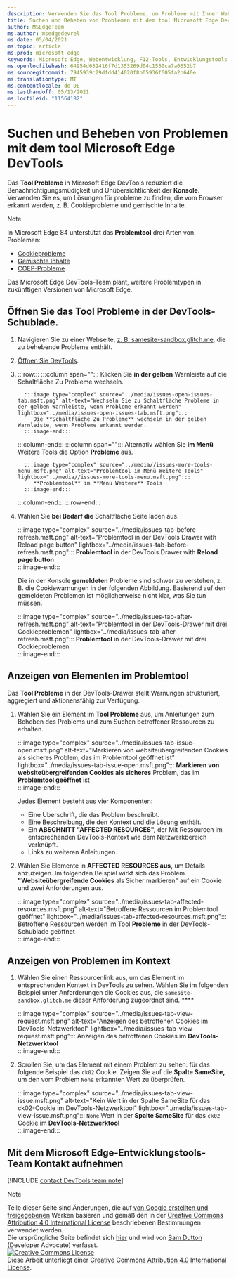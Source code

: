 ```yaml
---
description: Verwenden Sie das Tool Probleme, um Probleme mit Ihrer Website zu finden und zu beheben.
title: Suchen und Beheben von Problemen mit dem tool Microsoft Edge DevTools
author: MSEdgeTeam
ms.author: msedgedevrel
ms.date: 05/04/2021
ms.topic: article
ms.prod: microsoft-edge
keywords: Microsoft Edge, Webentwicklung, F12-Tools, Entwicklungstools
ms.openlocfilehash: 64954d632416f7d1353269d04c1550ca7a0652b7
ms.sourcegitcommit: 7945939c29dfdd414020f8b05936f605fa2b640e
ms.translationtype: MT
ms.contentlocale: de-DE
ms.lasthandoff: 05/13/2021
ms.locfileid: "11564182"
---
```

<!-- Copyright Sam Dutton 

   Licensed under the Apache License, Version 2.0 (the "License");
   you may not use this file except in compliance with the License.
   You may obtain a copy of the License at

       https://www.apache.org/licenses/LICENSE-2.0

   Unless required by applicable law or agreed to in writing, software
   distributed under the License is distributed on an "AS IS" BASIS,
   WITHOUT WARRANTIES OR CONDITIONS OF ANY KIND, either express or implied.
   See the License for the specific language governing permissions and
   limitations under the License.  -->  
# <a name="find-and-fix-problems-with-the-microsoft-edge-devtools-issues-tool"></a>Suchen und Beheben von Problemen mit dem tool Microsoft Edge DevTools  

Das **Tool Probleme** in Microsoft Edge DevTools reduziert die Benachrichtigungsmüdigkeit und Unübersichtlichkeit der **Konsole.**  Verwenden Sie es, um Lösungen für probleme zu finden, die vom Browser erkannt werden, z. B. Cookieprobleme und gemischte Inhalte.  

> [!NOTE]
> In Microsoft Edge 84 unterstützt das **Problemtool** drei Arten von Problemen:  
> *   [Cookieprobleme][MDNSameSiteCookies]  
> *   [Gemischte Inhalte][MDNMixedContent]  
> *   [COEP-Probleme][W3CCOEPSpec]
> 
> Das Microsoft Edge DevTools-Team plant, weitere Problemtypen in zukünftigen Versionen von Microsoft Edge.  

## <a name="open-the-issues-tool-in-the-devtools-drawer"></a>Öffnen Sie das Tool Probleme in der DevTools-Schublade.  

1.  Navigieren Sie zu einer Webseite, [z. B. samesite-sandbox.glitch.me][GlitchSamesiteSandbox], die zu behebende Probleme enthält.  
1.  [Öffnen Sie DevTools][DevtoolsOpen].  
1.  :::row:::
       :::column span="":::
          Klicken Sie **in der gelben** Warnleiste auf die Schaltfläche Zu Probleme wechseln.  
          
          :::image type="complex" source="../media/issues-open-issues-tab.msft.png" alt-text="Wechseln Sie zu Schaltfläche Probleme in der gelben Warnleiste, wenn Probleme erkannt werden" lightbox="../media/issues-open-issues-tab.msft.png":::
             Die **Schaltfläche Zu Probleme** wechseln in der gelben Warnleiste, wenn Probleme erkannt werden.  
          :::image-end:::  
       :::column-end:::
       :::column span="":::
          Alternativ wählen Sie **im Menü** Weitere Tools die Option **Probleme** aus.  
          
          :::image type="complex" source="../media//issues-more-tools-menu.msft.png" alt-text="Problemtool im Menü Weitere Tools" lightbox="../media//issues-more-tools-menu.msft.png":::
             **Problemtool** im **Menü Weitere** Tools  
          :::image-end:::  
       :::column-end:::
    :::row-end:::
    
1.  Wählen Sie **bei Bedarf die** Schaltfläche Seite laden aus.  
    
    :::image type="complex" source="../media/issues-tab-before-refresh.msft.png" alt-text="Problemtool in der DevTools Drawer with Reload page button" lightbox="../media/issues-tab-before-refresh.msft.png":::
       **Problemtool** in der DevTools Drawer with **Reload page button**  
    :::image-end:::  

    Die in der Konsole **gemeldeten** Probleme sind schwer zu verstehen, z. B. die Cookiewarnungen in der folgenden Abbildung.  Basierend auf den gemeldeten Problemen ist möglicherweise nicht klar, was Sie tun müssen.  
    
    :::image type="complex" source="../media/issues-tab-after-refresh.msft.png" alt-text="Problemtool in der DevTools-Drawer mit drei Cookieproblemen" lightbox="../media/issues-tab-after-refresh.msft.png":::
       **Problemtool** in der DevTools-Drawer mit drei Cookieproblemen  
    :::image-end:::  
    
## <a name="view-items-in-the-issues-tool"></a>Anzeigen von Elementen im Problemtool  

Das **Tool Probleme** in der DevTools-Drawer stellt Warnungen strukturiert, aggregiert und aktionensfähig zur Verfügung.  

1.  Wählen Sie ein Element im **Tool Probleme** aus, um Anleitungen zum Beheben des Problems und zum Suchen betroffener Ressourcen zu erhalten.  
    
    :::image type="complex" source="../media/issues-tab-issue-open.msft.png" alt-text="Markieren von websiteübergreifenden Cookies als sicheres Problem, das im Problemtool geöffnet ist" lightbox="../media/issues-tab-issue-open.msft.png":::
       **Markieren von websiteübergreifenden Cookies als sicheres** Problem, das im **Problemtool geöffnet** ist  
    :::image-end:::  
    
    Jedes Element besteht aus vier Komponenten:  
    
    *   Eine Überschrift, die das Problem beschreibt.  
    *   Eine Beschreibung, die den Kontext und die Lösung enthält.  
    *   Ein **ABSCHNITT "AFFECTED RESOURCES",** der Mit Ressourcen im entsprechenden DevTools-Kontext wie dem Netzwerkbereich verknüpft.  
    *   Links zu weiteren Anleitungen.  
    
1.  Wählen Sie Elemente in **AFFECTED RESOURCES aus,** um Details anzuzeigen.  Im folgenden Beispiel wirkt sich das Problem **"Websiteübergreifende Cookies** als Sicher markieren" auf ein Cookie und zwei Anforderungen aus.  
    
    :::image type="complex" source="../media/issues-tab-affected-resources.msft.png" alt-text="Betroffene Ressourcen im Problemtool geöffnet" lightbox="../media/issues-tab-affected-resources.msft.png":::
       Betroffene Ressourcen werden im Tool **Probleme** in der DevTools-Schublade geöffnet  
    :::image-end:::  
    
## <a name="view-issues-in-context"></a>Anzeigen von Problemen im Kontext  

1.  Wählen Sie einen Ressourcenlink aus, um das Element im entsprechenden Kontext in DevTools zu sehen.  Wählen Sie im folgenden Beispiel unter Anforderungen die Cookies aus, die `samesite-sandbox.glitch.me` dieser Anforderung zugeordnet sind. ****  
    
    :::image type="complex" source="../media/issues-tab-view-request.msft.png" alt-text="Anzeigen des betroffenen Cookies im DevTools-Netzwerktool" lightbox="../media/issues-tab-view-request.msft.png":::
       Anzeigen des betroffenen Cookies im **DevTools-Netzwerktool**  
    :::image-end:::  

1.  Scrollen Sie, um das Element mit einem Problem zu sehen: für das folgende Beispiel das `ck02` Cookie.  Zeigen Sie auf die **Spalte SameSite,** um den vom Problem `None` erkannten Wert zu überprüfen.  
    
    :::image type="complex" source="../media/issues-tab-view-issue.msft.png" alt-text="Kein Wert in der Spalte SameSite für das ck02-Cookie im DevTools-Netzwerktool" lightbox="../media/issues-tab-view-issue.msft.png":::
       `None` Wert in der **Spalte SameSite** für das `ck02` Cookie im **DevTools-Netzwerktool**  
    :::image-end:::  

## <a name="getting-in-touch-with-the-microsoft-edge-devtools-team"></a>Mit dem Microsoft Edge-Entwicklungstools-Team Kontakt aufnehmen  

[!INCLUDE [contact DevTools team note](../includes/contact-devtools-team-note.md)]  

<!-- links -->  

[DevtoolsOpen]: ../open/index.md "Öffnen Microsoft Edge DevTools | Microsoft Docs"  

[GlitchSamesiteSandbox]: https://samesite-sandbox.glitch.me "SameSite-Cookietests | Glitch"  

[MDNSameSiteCookies]: https://developer.mozilla.org/docs/Web/HTTP/Headers/Set-Cookie/SameSite "SameSite-Cookies | MDN"  
[MDNMixedContent]: https://developer.mozilla.org/docs/Web/Security/Mixed_content "Gemischte | MDN"  

[W3CCOEPSpec]: https://wicg.github.io/cross-origin-embedder-policy "Cross-Origin Embedder Policy | Web Incubator Community Group"  

> [!NOTE]
> Teile dieser Seite sind Änderungen, die auf [von Google erstellten und freigegebenen][GoogleSitePolicies] Werken basieren und gemäß den in der [Creative Commons Attribution 4.0 International License][CCA4IL] beschriebenen Bestimmungen verwendet werden.  
> Die ursprüngliche Seite befindet sich [hier](https://developers.google.com/web/tools/chrome-devtools/issues/index) und wird von [Sam Dutton][SamDutton] \(Developer Advocate\) verfasst.  
[![Creative Commons License][CCby4Image]][CCA4IL]  
Diese Arbeit unterliegt einer [Creative Commons Attribution 4.0 International License][CCA4IL].  

[CCA4IL]: https://creativecommons.org/licenses/by/4.0  
[CCby4Image]: https://i.creativecommons.org/l/by/4.0/88x31.png  
[GoogleSitePolicies]: https://developers.google.com/terms/site-policies  
[KayceBasques]: https://developers.google.com/web/resources/contributors#kayce-basques  
[SamDutton]: https://developers.google.com/web/resources/contributors#sam-dutton  
